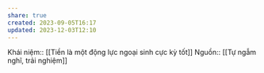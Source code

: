 ```yaml
---
share: true
created: 2023-09-05T16:17
updated: 2023-12-03T12:10
---
```

Khái niệm:: 
[[Tiền là một động lực ngoại sinh cực kỳ tốt]]
Nguồn:: [[Tự ngẫm nghĩ, trải nghiệm]]